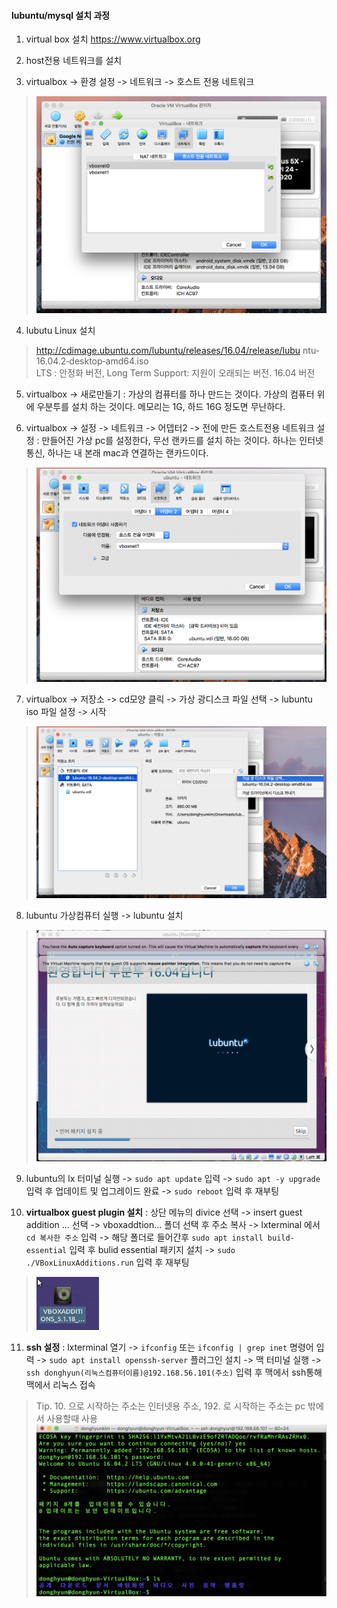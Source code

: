 #### lubuntu/mysql 설치 과정

1. virtual box 설치
https://www.virtualbox.org

2. host전용 네트워크를 설치

3. virtualbox -> 환경 설정 -> 네트워크 -> 호스트 전용 네트워크  
> <img src="../images/virtualbox.png" width="500">

4. lubutu Linux 설치
> http://cdimage.ubuntu.com/lubuntu/releases/16.04/release/lubu ntu‐16.04.2‐desktop‐amd64.iso<br>
> LTS : 안정화 버전, Long Term Support: 지원이 오래되는 버전. 16.04 버전

5. virtualbox -> 새로만들기 : 가상의 컴퓨터를 하나 만드는 것이다. 가상의 컴퓨터 위에 우분투를 설치 하는 것이다. 메모리는 1G, 하드 16G 정도면 무난하다.

6. virtualbox -> 설정 -> 네트워크 -> 어뎁터2 -> 전에 만든 호스트전용 네트워크 설정 : 만들어진 가상 pc를 설정한다, 무선 랜카드를 설치 하는 것이다. 하나는 인터넷 통신, 하나는 내 본래 mac과 연결하는 랜카드이다.
><img src="../images/virtualbox_lan.png" width="500">

7. virtualbox -> 저장소 -> cd모양 클릭 -> 가상 광디스크 파일 선택 -> lubuntu iso 파일 설정 -> 시작
><img src="../images/lubuntu_set.png" width="500">

8. lubuntu 가상컴퓨터 실행 -> lubuntu 설치
><img src="../images/lubuntu_setup.png" width="500">

9. lubuntu의 lx 터미널 실행 -> `sudo apt update` 입력 -> `sudo apt -y upgrade` 입력 후 업데이트 및 업그레이드 완료 -> `sudo reboot` 입력 후 재부팅

10. **virtualbox guest plugin 설치** : 상단 메뉴의 divice 선택 -> insert guest addition ... 선택 -> vboxaddtion... 폴더 선택 후 주소 복사 -> lxterminal 에서 `cd 복사한 주소` 입력 -> 해당 폴더로 들어간후 `sudo apt install build-essential` 입력 후 bulid essential 패키지 설치 -> `sudo ./VBoxLinuxAdditions.run` 입력 후 재부팅
><img src="../images/vboxaddtion.png" width="100">

11. **ssh 설정** : lxterminal 열기 -> `ifconfig` 또는 `ifconfig | grep inet` 명령어 입력 ->  `sudo apt install openssh-server` 플러그인 설치 -> 맥 터미널 실행 -> `ssh donghyun(리눅스컴퓨터이름)@192.168.56.101(주소)` 입력 후 맥에서 ssh통해 맥에서 리눅스 접속  

> Tip. 10. 으로 시작하는 주소는 인터넷용 주소, 192. 로 시작하는 주소는 pc 밖에서 사용할때 사용<br>
><img src="../images/linux_connect.png" width="500">

